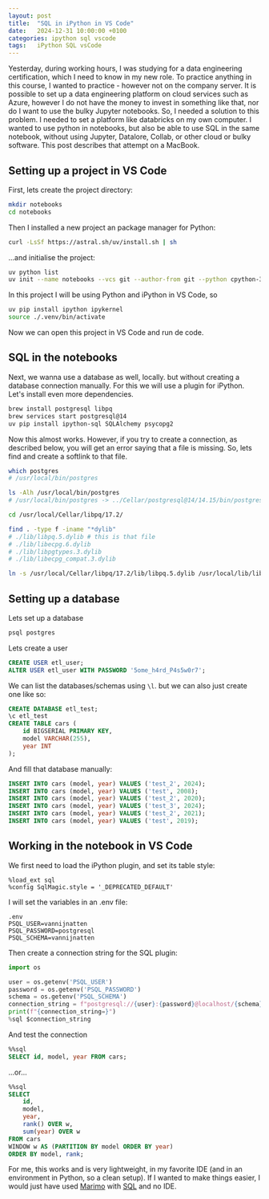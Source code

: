```yaml
---
layout: post
title:  "SQL in iPython in VS Code"
date:   2024-12-31 10:00:00 +0100
categories: ipython sql vscode
tags:   iPython SQL vsCode
---
```

Yesterday, during working hours, I was studying for a data engineering certification, which I need to know in my new role.
To practice anything in this course, I wanted to practice - however not on the company server. It is possible to set up a data engineering platform on cloud services such as Azure, however I do not have the money to invest in something like that, nor do I want to use the bulky Jupyter notebooks.
So, I needed a solution to this problem. I needed to set a platform like databricks on my own computer. I wanted to use python in notebooks, but also be able to use SQL in the same notebook, without using Jupyter, Datalore, Collab, or other cloud or bulky software. This post describes that attempt on a MacBook.

<!--more-->
## Setting up a project in VS Code
First, lets create the project directory:

```bash
mkdir notebooks
cd notebooks
```

Then I installed a new project an package manager for Python:
```bash
curl -LsSf https://astral.sh/uv/install.sh | sh
```

...and initialise the project: 
```bash
uv python list
uv init --name notebooks --vcs git --author-from git --python cpython-3.13.1-macos-x86_64-none
```

In this project I will be using Python and iPython in VS Code, so
```bash
uv pip install ipython ipykernel
source ./.venv/bin/activate
```
Now we can open this project in VS Code and run de code.

## SQL in the notebooks
Next, we wanna use a database as well, locally. but without creating a database connection manually. For this we will use a plugin for iPython. Let's install even more dependencies.
```bash
brew install postgresql libpq
brew services start postgresql@14
uv pip install ipython-sql SQLAlchemy psycopg2
```

Now this almost works. However, if you try to create a connection, as described below, you will get an error saying that a file is missing. So, lets find and create a softlink to that file.
```bash
which postgres
# /usr/local/bin/postgres

ls -Alh /usr/local/bin/postgres
# /usr/local/bin/postgres -> ../Cellar/postgresql@14/14.15/bin/postgres

cd /usr/local/Cellar/libpq/17.2/

find . -type f -iname "*dylib"
# ./lib/libpq.5.dylib # this is that file
# ./lib/libecpg.6.dylib
# ./lib/libpgtypes.3.dylib
# ./lib/libecpg_compat.3.dylib

ln -s /usr/local/Cellar/libpq/17.2/lib/libpq.5.dylib /usr/local/lib/libpq.5.dylib
```

## Setting up a database
Lets set up a database
```bash
psql postgres
```

Lets create a user
```sql
CREATE USER etl_user;
ALTER USER etl_user WITH PASSWORD '5ome_h4rd_P4s5w0r7';
```

We can list the databases/schemas using `\l`. but we can also just create one like so:
```sql
CREATE DATABASE etl_test;
\c etl_test
CREATE TABLE cars (
    id BIGSERIAL PRIMARY KEY,
    model VARCHAR(255),
    year INT
);
```

And fill that database manually:
```sql
INSERT INTO cars (model, year) VALUES ('test_2', 2024);
INSERT INTO cars (model, year) VALUES ('test', 2008);
INSERT INTO cars (model, year) VALUES ('test_2', 2020);
INSERT INTO cars (model, year) VALUES ('test_3', 2024);
INSERT INTO cars (model, year) VALUES ('test_2', 2021);
INSERT INTO cars (model, year) VALUES ('test', 2019);
```

## Working in the notebook in VS Code
We first need to load the iPython plugin, and set its table style:
```ipynb
%load_ext sql
%config SqlMagic.style = '_DEPRECATED_DEFAULT'
```

I will set the variables in an .env file:
```text
.env
PSQL_USER=vannijnatten
PSQL_PASSWORD=postgresql
PSQL_SCHEMA=vannijnatten
```

Then create a connection string for the SQL plugin:
```python
import os

user = os.getenv('PSQL_USER')
password = os.getenv('PSQL_PASSWORD')
schema = os.getenv('PSQL_SCHEMA')
connection_string = f"postgresql://{user}:{password}@localhost/{schema}"
print(f"{connection_string=}")
%sql $connection_string
```

And test the connection
```sql
%%sql
SELECT id, model, year FROM cars;
```

...or...
```sql
%%sql
SELECT
    id,
    model,
    year,
    rank() OVER w,
    sum(year) OVER w
FROM cars
WINDOW w AS (PARTITION BY model ORDER BY year)
ORDER BY model, rank;
```

For me, this works and is very lightweight, in my favorite IDE (and in an environment in Python, so a clean setup). If I wanted to make things easier, I would just have used [Marimo](https://marimo.io/) with [SQL](https://docs.marimo.io/guides/working_with_data/sql) and no IDE.
